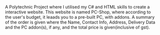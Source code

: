 A Polytechnic Project where I utilised my C# and HTML skills to create a interactive website. This website is named PC-Shop, where according to the user's budget, it leaads you to a pre-built PC, with addons. A summary of the order is given where the Name, Contact Info, Address, Delivery Data and the PC addon(s), if any, and the total price is given(inclusive of gst).
